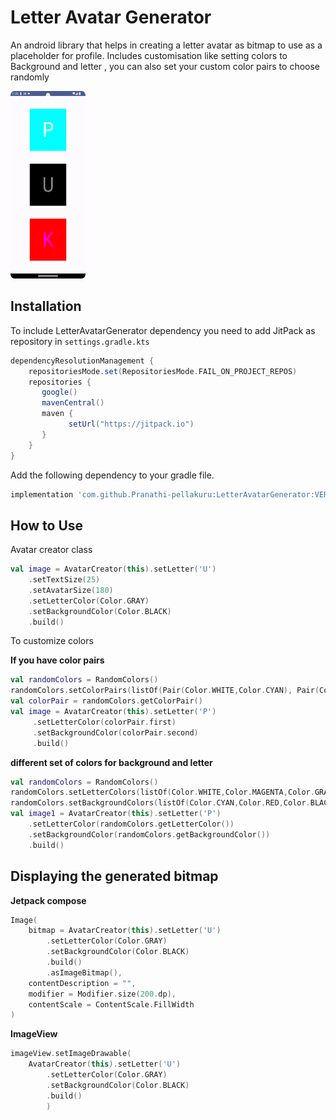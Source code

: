 # Letter Avatar Generator
An android library that helps in creating a letter avatar as bitmap to use as a placeholder for profile.
Includes customisation like setting colors to Background and letter , you can also set your custom color pairs to choose randomly

<img height="300" src="pictures/Screenshot_20240305_233943.png" width="120"/>

## Installation
To include LetterAvatarGenerator dependency you need to add JitPack as repository in `settings.gradle.kts`

```gradle
dependencyResolutionManagement {
    repositoriesMode.set(RepositoriesMode.FAIL_ON_PROJECT_REPOS)
    repositories {
       google()
       mavenCentral()
       maven {
             setUrl("https://jitpack.io")
       }
    }
}
```

Add the following dependency to your gradle file.
```gradle
implementation 'com.github.Pranathi-pellakuru:LetterAvatarGenerator:VERSION'
```

## How to Use

Avatar creator class

```kotlin
val image = AvatarCreator(this).setLetter('U')
    .setTextSize(25)
    .setAvatarSize(180)
    .setLetterColor(Color.GRAY)
    .setBackgroundColor(Color.BLACK)
    .build()
```

To customize colors 

**If you have color pairs**

```kotlin
val randomColors = RandomColors()
randomColors.setColorPairs(listOf(Pair(Color.WHITE,Color.CYAN), Pair(Color.MAGENTA,Color.RED), Pair(Color.GRAY,Color.BLACK)))
val colorPair = randomColors.getColorPair()
val image = AvatarCreator(this).setLetter('P')
     .setLetterColor(colorPair.first)
     .setBackgroundColor(colorPair.second)
     .build()
```

**different set of colors for background and letter**
```kotlin
val randomColors = RandomColors()
randomColors.setLetterColors(listOf(Color.WHITE,Color.MAGENTA,Color.GRAY))
randomColors.setBackgroundColors(listOf(Color.CYAN,Color.RED,Color.BLACK))
val image1 = AvatarCreator(this).setLetter('P')
    .setLetterColor(randomColors.getLetterColor())
    .setBackgroundColor(randomColors.getBackgroundColor())
    .build()

```

## Displaying the generated bitmap

**Jetpack compose**
```kotlin
Image(
    bitmap = AvatarCreator(this).setLetter('U')
        .setLetterColor(Color.GRAY)
        .setBackgroundColor(Color.BLACK)
        .build()
        .asImageBitmap(),
    contentDescription = "",
    modifier = Modifier.size(200.dp),
    contentScale = ContentScale.FillWidth
)
```
**ImageView**
```Kotlin
imageView.setImageDrawable(
    AvatarCreator(this).setLetter('U')
        .setLetterColor(Color.GRAY)
        .setBackgroundColor(Color.BLACK)
        .build()
        )
```

